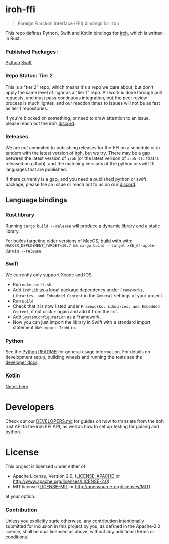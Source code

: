 
# iroh-ffi

> Foreign Function Interface (FFI) bindings for Iroh

This repo defines Python, Swift and Kotlin bindings for [iroh](https://github.com/n0-computer/iroh), which is written in Rust.

### Published Packages:

[Python](https://pypi.org/project/iroh/)
[Swift](https://github.com/n0-computer/iroh-ffi)

### Repo Status: Tier 2

This is a "tier 2" repo, which means it's a repo we care about, but don't apply the same level of rigor as a "tier 1" repo. All work is done through pull requests, and must pass continuous integration, but the peer review process is much lighter, and our reaction times to issues will not be as fast as tier 1 repositories.

If you're blocked on something, or need to draw attention to an issue, please reach out the iroh [discord](https://discord.gg/B4pzE3usDC).

### Releases

We are _not_ commited to publishing releases for the FFI on a schedule or in tandem with the latest version of [iroh](https://github.com/n0-computer/iroh), but we try. There may be a gap between the latest version of `iroh` (or the latest verison of `iroh-ffi` that is released on github), and the matching versions of the python or swift ffi languages that are published.

If there currently is a gap, and you need a published python or swift package, please file an issue or reach out to us on our [discord](https://discord.gg/B4pzE3usDC).

## Language bindings

### Rust library

Running `cargo build --release` will produce a dynamic library and a static library.

For builds targeting older versions of MacOS, build with with:  `MACOSX_DEPLOYMENT_TARGET=10.7 && cargo build --target x86_64-apple-darwin --release`.

### Swift

We currently only support Xcode and IOS.

- Run `make_swift.sh`.
- Add `IrohLib` as a local package dependency under `Frameworks, Libraries, and Embedded Content` in the `General` settings of your project.
- Run `Build`
- Check that it is now listed under `Frameworks, Libraries, and Embedded Content`, if not click `+` again and add it from the list.
- Add `SystemConfiguration` as a Framework.
- Now you can just import the library in Swift with a standard import statement like `import IrohLib`.

### Python

See the [Python README](https://github.com/n0-computer/iroh-ffi/blob/main/README.python.md) for general usage information. For details on development setup, building wheels and running the tests see the [developer docs](https://github.com/n0-computer/iroh-ffi/blob/main/DEVELOPERS.md#python).

### Kotlin

[Notes here](https://github.com/n0-computer/iroh-ffi/blob/main/README.kotlin.md)

# Developers

Check our our [DEVELOPERS.md](DEVELOPERS.md) for guides on how to translate from the iroh rust API to the iroh FFI API, as well as how to set up testing for golang and python.

# License

This project is licensed under either of

 * Apache License, Version 2.0, ([LICENSE-APACHE](LICENSE-APACHE) or
   http://www.apache.org/licenses/LICENSE-2.0)
 * MIT license ([LICENSE-MIT](LICENSE-MIT) or
   http://opensource.org/licenses/MIT)

at your option.

### Contribution

Unless you explicitly state otherwise, any contribution intentionally submitted
for inclusion in this project by you, as defined in the Apache-2.0 license,
shall be dual licensed as above, without any additional terms or conditions.
